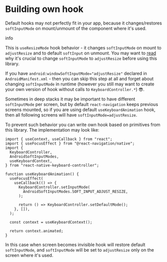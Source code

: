 # Building own hook

Default hooks may not perfectly fit in your app, because it changes/restores `softInputMode` on mount/unmount of the component where it's used.

info

This is `useResizeMode` hook behavior - it changes `softInputMode` on mount to `adjustResize` and to default `softInput` on unmount. You may want to [read](/react-native-keyboard-controller/pr-preview/pr-998/docs/recipes/platform-differences.md#android) why it's crucial to change `softInputMode` to `adjustResize` before using this library.

If you have `android:windowSoftInputMode="adjustResize"` declared in `AndroidManifest.xml` - then you can skip this step at all and forget about changing `softInputMode` in runtime (however you still may want to create your own version of hook without calls to `KeyboardController.*`) 😎.

Sometimes in deep stacks it may be important to have different `softInputMode` per screen, but by default `react-navigation` keeps previous screens mounted, so if you are using default `useKeyboardAnimation` hook, then all following screens will have `softInputMode=adjustResize`.

To prevent such behavior you can write own hook based on primitives from this library. The implementation may look like:

```
import { useContext, useCallback } from "react";
import { useFocusEffect } from "@react-navigation/native";
import {
  KeyboardController,
  AndroidSoftInputModes,
  useKeyboardContext,
} from "react-native-keyboard-controller";

function useKeyboardAnimation() {
  useFocusEffect(
    useCallback(() => {
      KeyboardController.setInputMode(
        AndroidSoftInputModes.SOFT_INPUT_ADJUST_RESIZE,
      );

      return () => KeyboardController.setDefaultMode();
    }, []),
  );

  const context = useKeyboardContext();

  return context.animated;
}
```

In this case when screen becomes invisible hook will restore default `softInputMode`, and `softInputMode` will be set to `adjustResize` only on the screen where it's used.
